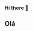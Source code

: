### Hi there 👋
## Olá


<!--
**RayanePereira/RayanePereira** is a ✨ _special_ ✨ repository because its `README.md` (this file) appears on your GitHub profile.

Here 

- 🔭 I’m currently working on ..
- 🌱 I’m currently learning ...
- 👯 I’m looking to collaborate on ...
- 🤔 I’m looking for help with ...
- 💬 Ask me about ...
- 📫 How to reach me: ...
- 😄 Pronouns: ...
- ⚡ Fun fact: .
-->
